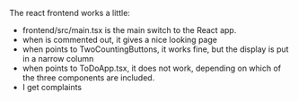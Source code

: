 The react frontend works a little:
- frontend/src/main.tsx is the main switch to the React app.
- when <App/> is commented out, it gives a nice looking page
- when <App> points to TwoCountingButtons, it works fine, but the display is put in a narrow column
- when <App> points to ToDoApp.tsx, it does not work, depending on which of the three components are included.
- I get complaints 